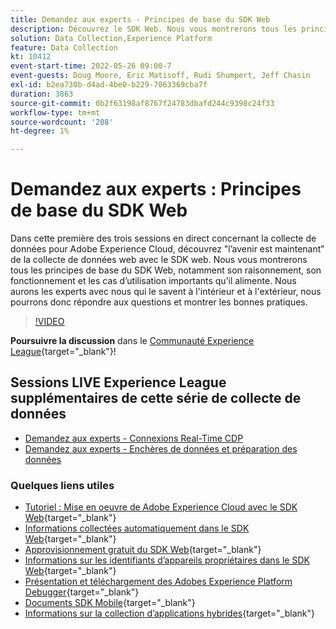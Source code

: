 ```yaml
---
title: Demandez aux experts - Principes de base du SDK Web
description: Découvrez le SDK Web. Nous vous montrerons tous les principes de base du SDK Web, notamment son raisonnement, son fonctionnement et les cas d’utilisation importants qu’il alimente.
solution: Data Collection,Experience Platform
feature: Data Collection
kt: 10412
event-start-time: 2022-05-26 09:00-7
event-guests: Doug Moore, Eric Matisoff, Rudi Shumpert, Jeff Chasin
exl-id: b2ea730b-d4ad-4be0-b229-7063369cba7f
duration: 3863
source-git-commit: 0b2f63198af8767f24783dbafd244c9398c24f33
workflow-type: tm+mt
source-wordcount: '208'
ht-degree: 1%

---
```


# Demandez aux experts : Principes de base du SDK Web

Dans cette première des trois sessions en direct concernant la collecte de données pour Adobe Experience Cloud, découvrez &quot;l’avenir est maintenant&quot; de la collecte de données web avec le SDK web. Nous vous montrerons tous les principes de base du SDK Web, notamment son raisonnement, son fonctionnement et les cas d’utilisation importants qu’il alimente. Nous aurons les experts avec nous qui le savent à l&#39;intérieur et à l&#39;extérieur, nous pourrons donc répondre aux questions et montrer les bonnes pratiques.

>[!VIDEO](https://video.tv.adobe.com/v/343335/?quality=12&learn=on)

**Poursuivre la discussion** dans le [Communauté Experience League](https://experienceleaguecommunities.adobe.com/t5/adobe-experience-platform-launch/experience-league-live-post-session-discussion-the-basics-of-web/m-p/454159#M283){target="_blank"}!

## Sessions LIVE Experience League supplémentaires de cette série de collecte de données

* [Demandez aux experts - Connexions Real-Time CDP](exl-live-episode-06-23-22.md)
* [Demandez aux experts - Enchères de données et préparation des données](exl-live-episode-07-21-22.md)

### Quelques liens utiles

* [Tutoriel : Mise en oeuvre de Adobe Experience Cloud avec le SDK Web](https://experienceleague.adobe.com/docs/platform-learn/implement-web-sdk/overview.html?lang=fr){target="_blank"}
* [Informations collectées automatiquement dans le SDK Web](https://experienceleague.adobe.com/docs/experience-platform/edge/data-collection/automatic-information.html?lang=en){target="_blank"}
* [Approvisionnement gratuit du SDK Web](https://adobe.ly/websdkaccess){target="_blank"}
* [Informations sur les identifiants d’appareils propriétaires dans le SDK Web](https://experienceleague.adobe.com/docs/experience-platform/edge/identity/first-party-device-ids.html?lang=fr){target="_blank"}
* [Présentation et téléchargement des Adobes Experience Platform Debugger](https://experienceleague.adobe.com/docs/platform-learn/data-collection/debugger/overview.html?lang=en){target="_blank"}
* [Documents SDK Mobile](https://developer.adobe.com/client-sdks/documentation/){target="_blank"}
* [Informations sur la collection d’applications hybrides](https://experienceleague.adobe.com/docs/mobile-services/ios/sdk-reference-ios/hybrid-app.html){target="_blank"}

